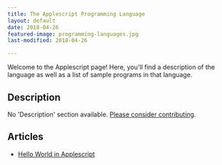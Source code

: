 ```yaml
---
title: The Applescript Programming Language
layout: default
date: 2018-04-26
featured-image: programming-languages.jpg
last-modified: 2018-04-26

---
```


Welcome to the Applescript page! Here, you'll find a description of the language as well as a list of sample programs in that language.

## Description

No 'Description' section available. [Please consider contributing](https://github.com/TheRenegadeCoder/sample-programs-website).

## Articles

- [Hello World in Applescript](https://sampleprograms.io/projects/hello-world/applescript)